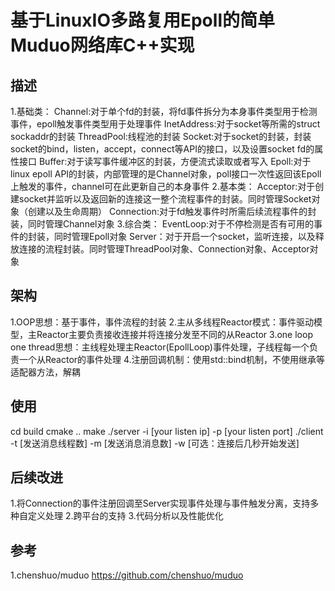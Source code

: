 # 基于LinuxIO多路复用Epoll的简单Muduo网络库C++实现

## 描述
1.基础类：
Channel:对于单个fd的封装，将fd事件拆分为本身事件类型用于检测事件，epoll触发事件类型用于处理事件
InetAddress:对于socket等所需的struct sockaddr的封装
ThreadPool:线程池的封装
Socket:对于socket的封装，封装socket的bind，listen，accept，connect等API的接口，以及设置socket fd的属性接口
Buffer:对于读写事件缓冲区的封装，方便流式读取或者写入
Epoll:对于linux epoll API的封装，内部管理的是Channel对象，poll接口一次性返回该Epoll上触发的事件，channel可在此更新自己的本身事件
2.基本类：
Acceptor:对于创建socket并监听以及返回新的连接这一整个流程事件的封装。同时管理Socket对象（创建以及生命周期）
Connection:对于fd触发事件时所需后续流程事件的封装，同时管理Channel对象
3.综合类：
EventLoop:对于不停检测是否有可用的事件的封装，同时管理Epoll对象
Server：对于开启一个socket，监听连接，以及释放连接的流程封装。同时管理ThreadPool对象、Connection对象、Acceptor对象

## 架构
1.OOP思想：基于事件，事件流程的封装
2.主从多线程Reactor模式：事件驱动模型，主Reactor主要负责接收连接并将连接分发至不同的从Reactor
3.one loop one thread思想：主线程处理主Reactor(EpollLoop)事件处理，子线程每一个负责一个从Reactor的事件处理
4.注册回调机制：使用std::bind机制，不使用继承等适配器方法，解耦

## 使用
cd build
cmake ..
make
./server -i [your listen ip] -p [your listen port]
./client -t [发送消息线程数] -m [发送消息消息数] -w [可选：连接后几秒开始发送]

## 后续改进
1.将Connection的事件注册回调至Server实现事件处理与事件触发分离，支持多种自定义处理
2.跨平台的支持
3.代码分析以及性能优化

## 参考
1.chenshuo/muduo
https://github.com/chenshuo/muduo